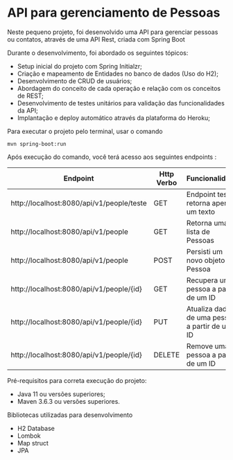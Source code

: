 # API para gerenciamento de Pessoas

Neste pequeno projeto, foi desenvolvido uma API para gerenciar pessoas ou contatos, através de uma API Rest, criada com Spring Boot

Durante o desenvolvimento, foi abordado os seguintes tópicos:

- Setup inicial do projeto com Spring Initialzr;
- Criação e mapeamento de Entidades no banco de dados (Uso do H2);
- Desenvolvimento de CRUD de usuários;
- Abordagem do conceito de cada operação e relação com os conceitos de REST;
- Desenvolvimento de testes unitários para validação das funcionalidades da API;
- Implantação e deploy automático através da plataforma do Heroku;

Para executar o projeto pelo terminal, usar o comando

```
mvn spring-boot:run
```


Após execução do comando, você terá acesso aos seguintes endpoints :

| Endpoint  |  Http Verbo  |  Funcionalidade  |
| ------------------- | ------------------- | ------------------- |
|  http://localhost:8080/api/v1/people/teste |  GET | Endpoint teste retorna apenas um texto |
| http://localhost:8080/api/v1/people |  GET | Retorna uma lista de Pessoas |
| http://localhost:8080/api/v1/people |  POST | Persisti um novo objeto Pessoa |
| http://localhost:8080/api/v1/people/{id} |  GET | Recupera uma pessoa a partir de um ID |
| http://localhost:8080/api/v1/people/{id} |  PUT | Atualiza dados de uma pessoa a partir de um ID |
| http://localhost:8080/api/v1/people/{id} |  DELETE | Remove uma pessoa a partir de um ID |

Pré-requisitos para correta execução do projeto:
- Java 11 ou versões superiores;
- Maven 3.6.3 ou versões superiores.

Bibliotecas utilizadas para desenvolvimento
- H2 Database
- Lombok
- Map struct
- JPA
